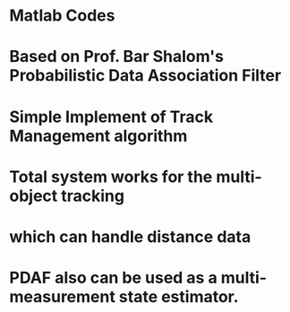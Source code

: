 # Matlab Codes
# Based on Prof. Bar Shalom's Probabilistic Data Association Filter 
# Simple Implement of Track Management algorithm 
# Total system works for the multi-object tracking
# which can handle distance data
# PDAF also can be used as a multi-measurement state estimator.
